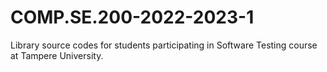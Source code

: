 # COMP.SE.200-2022-2023-1
Library source codes for students participating in Software Testing course at Tampere University.
